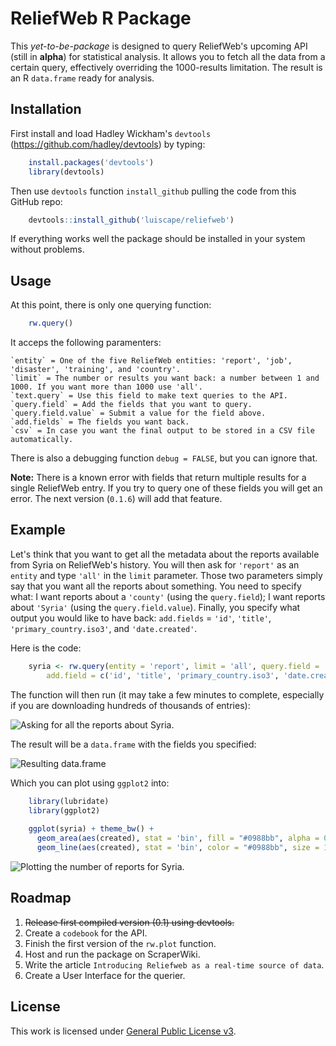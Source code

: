 ReliefWeb R Package
===================

This _yet-to-be-package_ is designed to query ReliefWeb's upcoming API (still in __alpha__) for statistical analysis. It allows you to fetch all the data from a certain query, effectively overriding the 1000-results limitation. The result is an R `data.frame` ready for analysis.


Installation
------------

First install and load Hadley Wickham's `devtools` (https://github.com/hadley/devtools) by typing: 

```r
    install.packages('devtools')
    library(devtools)
```

Then use `devtools` function `install_github` pulling the code from this GitHub repo: 

```r 
    devtools::install_github('luiscape/reliefweb')
```

If everything works well the package should be installed in your system without problems.


Usage
-----

At this point, there is only one querying function:

```r
    rw.query()
```

It acceps the following paramenters:


    `entity` = One of the five ReliefWeb entities: 'report', 'job', 'disaster', 'training', and 'country'. 
    `limit` = The number or results you want back: a number between 1 and 1000. If you want more than 1000 use 'all'.
    `text.query` = Use this field to make text queries to the API.
    `query.field` = Add the fields that you want to query.
    `query.field.value` = Submit a value for the field above. 
    `add.fields` = The fields you want back. 
    `csv` = In case you want the final output to be stored in a CSV file automatically. 

There is also a debugging function `debug = FALSE`, but you can ignore that. 

**Note:** There is a known error with fields that return multiple results for a single ReliefWeb entry. If you try to query one of these fields you will get an error. The next version (`0.1.6`) will add that feature.


Example
-------
Let's think that you want to get all the metadata about the reports available from Syria on ReliefWeb's history. You will then ask for `'report'` as an `entity` and type `'all'` in the `limit` parameter. Those two parameters simply say that you want all the reports about something. You need to specify what: I want reports about a `'county'` (using the `query.field`); I want reports about `'Syria'` (using the `query.field.value`). Finally, you specify what output you would like to have back: `add.fields` = `'id'`, `'title'`, `'primary_country.iso3'`, and `'date.created'`.

Here is the code: 

```r
    syria <- rw.query(entity = 'report', limit = 'all', query.field = 'country', query.field.value = 'Syria', 
        add.field = c('id', 'title', 'primary_country.iso3', 'date.created'))
```
The function will then run (it may take a few minutes to complete, especially if you are downloading hundreds of thousands of entries): 

![Asking for all the reports about Syria.](https://raw.githubusercontent.com/luiscape/reliefweb/master/readme/rw.query-syria.gif)



The result will be a `data.frame` with the fields you specified:

![Resulting data.frame](https://raw.githubusercontent.com/luiscape/reliefweb/master/readme/view-syria.gif)


Which you can plot using `ggplot2` into:

```r
    library(lubridate)
    library(ggplot2)
    
    ggplot(syria) + theme_bw() + 
      geom_area(aes(created), stat = 'bin', fill = "#0988bb", alpha = 0.3) + 
      geom_line(aes(created), stat = 'bin', color = "#0988bb", size = 1.3) 
```

![Plotting the number of reports for Syria.](https://raw.github.com/luiscape/reliefweb-study/master/readme/syria-plot.png)



Roadmap
-------
1. ~~Release first compiled version (0.1) using devtools.~~
2. Create a `codebook` for the API.
3. Finish the first version of the `rw.plot` function. 
4. Host and run the package on ScraperWiki.
5. Write the article `Introducing Reliefweb as a real-time source of data`. 
6. Create a User Interface for the querier. 


License
-------
This work is licensed under [General Public License v3](https://www.gnu.org/copyleft/gpl.html).

